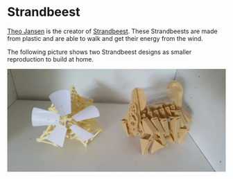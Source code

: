 # Strandbeest

[Theo Jansen](https://en.wikipedia.org/wiki/Theo_Jansen) is the creator of [Strandbeest](https://www.strandbeest.com/). These Strandbeests are made from plastic and are able to walk and get their energy from the wind.

The following picture shows two Strandbeest designs as smaller reproduction to build at home.

![Strandbeest](_strandbeest.webp)

